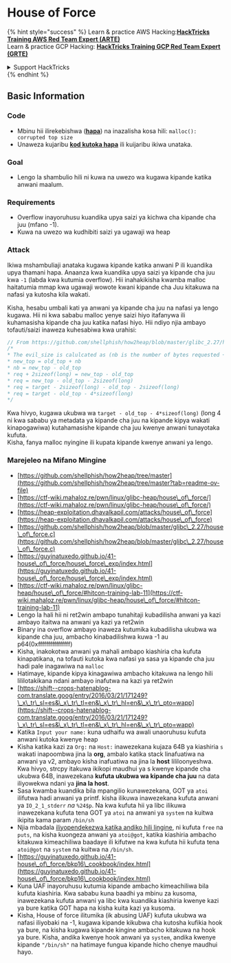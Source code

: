 # House of Force



{% hint style="success" %}
Learn & practice AWS Hacking:<img src="/.gitbook/assets/arte.png" alt="" data-size="line">[**HackTricks Training AWS Red Team Expert (ARTE)**](https://training.hacktricks.xyz/courses/arte)<img src="/.gitbook/assets/arte.png" alt="" data-size="line">\
Learn & practice GCP Hacking: <img src="/.gitbook/assets/grte.png" alt="" data-size="line">[**HackTricks Training GCP Red Team Expert (GRTE)**<img src="/.gitbook/assets/grte.png" alt="" data-size="line">](https://training.hacktricks.xyz/courses/grte)

<details>

<summary>Support HackTricks</summary>

* Check the [**subscription plans**](https://github.com/sponsors/carlospolop)!
* **Join the** 💬 [**Discord group**](https://discord.gg/hRep4RUj7f) or the [**telegram group**](https://t.me/peass) or **follow** us on **Twitter** 🐦 [**@hacktricks\_live**](https://twitter.com/hacktricks\_live)**.**
* **Share hacking tricks by submitting PRs to the** [**HackTricks**](https://github.com/carlospolop/hacktricks) and [**HackTricks Cloud**](https://github.com/carlospolop/hacktricks-cloud) github repos.

</details>
{% endhint %}

## Basic Information

### Code

* Mbinu hii ilirekebishwa ([**hapa**](https://sourceware.org/git/?p=glibc.git;a=commitdiff;h=30a17d8c95fbfb15c52d1115803b63aaa73a285c)) na inazalisha kosa hili: `malloc(): corrupted top size`
* Unaweza kujaribu [**kod kutoka hapa**](https://guyinatuxedo.github.io/41-house\_of\_force/house\_force\_exp/index.html) ili kuijaribu ikiwa unataka.

### Goal

* Lengo la shambulio hili ni kuwa na uwezo wa kugawa kipande katika anwani maalum.

### Requirements

* Overflow inayoruhusu kuandika upya saizi ya kichwa cha kipande cha juu (mfano -1).
* Kuwa na uwezo wa kudhibiti saizi ya ugawaji wa heap

### Attack

Ikiwa mshambuliaji anataka kugawa kipande katika anwani P ili kuandika upya thamani hapa. Anaanza kwa kuandika upya saizi ya kipande cha juu kwa `-1` (labda kwa kutumia overflow). Hii inahakikisha kwamba malloc haitatumia mmap kwa ugawaji wowote kwani kipande cha Juu kitakuwa na nafasi ya kutosha kila wakati.

Kisha, hesabu umbali kati ya anwani ya kipande cha juu na nafasi ya lengo kugawa. Hii ni kwa sababu malloc yenye saizi hiyo itafanywa ili kuhamasisha kipande cha juu katika nafasi hiyo. Hii ndiyo njia ambayo tofauti/saizi inaweza kuhesabiwa kwa urahisi:
```c
// From https://github.com/shellphish/how2heap/blob/master/glibc_2.27/house_of_force.c#L59C2-L67C5
/*
* The evil_size is calulcated as (nb is the number of bytes requested + space for metadata):
* new_top = old_top + nb
* nb = new_top - old_top
* req + 2sizeof(long) = new_top - old_top
* req = new_top - old_top - 2sizeof(long)
* req = target - 2sizeof(long) - old_top - 2sizeof(long)
* req = target - old_top - 4*sizeof(long)
*/
```
Kwa hivyo, kugawa ukubwa wa `target - old_top - 4*sizeof(long)` (long 4 ni kwa sababu ya metadata ya kipande cha juu na kipande kipya wakati kinapogawiwa) kutahamasishe kipande cha juu kwenye anwani tunayotaka kufuta.\
Kisha, fanya malloc nyingine ili kupata kipande kwenye anwani ya lengo.

### Marejeleo na Mifano Mingine

* [https://github.com/shellphish/how2heap/tree/master](https://github.com/shellphish/how2heap/tree/master?tab=readme-ov-file)
* [https://ctf-wiki.mahaloz.re/pwn/linux/glibc-heap/house\_of\_force/](https://ctf-wiki.mahaloz.re/pwn/linux/glibc-heap/house\_of\_force/)
* [https://heap-exploitation.dhavalkapil.com/attacks/house\_of\_force](https://heap-exploitation.dhavalkapil.com/attacks/house\_of\_force)
* [https://github.com/shellphish/how2heap/blob/master/glibc\_2.27/house\_of\_force.c](https://github.com/shellphish/how2heap/blob/master/glibc\_2.27/house\_of\_force.c)
* [https://guyinatuxedo.github.io/41-house\_of\_force/house\_force\_exp/index.html](https://guyinatuxedo.github.io/41-house\_of\_force/house\_force\_exp/index.html)
* [https://ctf-wiki.mahaloz.re/pwn/linux/glibc-heap/house\_of\_force/#hitcon-training-lab-11](https://ctf-wiki.mahaloz.re/pwn/linux/glibc-heap/house\_of\_force/#hitcon-training-lab-11)
* Lengo la hali hii ni ret2win ambapo tunahitaji kubadilisha anwani ya kazi ambayo itaitwa na anwani ya kazi ya ret2win
* Binary ina overflow ambayo inaweza kutumika kubadilisha ukubwa wa kipande cha juu, ambacho kinabadilishwa kuwa -1 au p64(0xffffffffffffffff)
* Kisha, inakokotwa anwani ya mahali ambapo kiashiria cha kufuta kinapatikana, na tofauti kutoka kwa nafasi ya sasa ya kipande cha juu hadi pale inagawiwa na `malloc`
* Hatimaye, kipande kipya kinagawiwa ambacho kitakuwa na lengo hili lililotakikana ndani ambayo inafutwa na kazi ya ret2win
* [https://shift--crops-hatenablog-com.translate.goog/entry/2016/03/21/171249?\_x\_tr\_sl=es&\_x\_tr\_tl=en&\_x\_tr\_hl=en&\_x\_tr\_pto=wapp](https://shift--crops-hatenablog-com.translate.goog/entry/2016/03/21/171249?\_x\_tr\_sl=es&\_x\_tr\_tl=en&\_x\_tr\_hl=en&\_x\_tr\_pto=wapp)
* Katika `Input your name:` kuna udhaifu wa awali unaoruhusu kufuta anwani kutoka kwenye heap
* Kisha katika kazi za `Org:` na `Host:` inawezekana kujaza 64B ya kiashiria `s` wakati inapoombwa jina la **org**, ambalo katika stack linafuatiwa na anwani ya v2, ambayo kisha inafuatiwa na jina la **host** lililoonyeshwa. Kwa hivyo, strcpy itakuwa ikikopi maudhui ya s kwenye kipande cha ukubwa 64B, inawezekana **kufuta ukubwa wa kipande cha juu** na data iliyowekwa ndani ya **jina la host**.
* Sasa kwamba kuandika bila mpangilio kunawezekana, GOT ya `atoi` ilifutwa hadi anwani ya printf. kisha ilikuwa inawezekana kufuta anwani ya `IO_2_1_stderr` _na_ `%24$p`. Na kwa kufuta hii ya libc ilikuwa inawezekana kufuta tena GOT ya `atoi` na anwani ya `system` na kuitwa ikipita kama param `/bin/sh`
* Njia mbadala [iliyopendekezwa katika andiko hili lingine](https://ctf-wiki.mahaloz.re/pwn/linux/glibc-heap/house\_of\_force/#2016-bctf-bcloud), ni kufuta `free` na `puts`, na kisha kuongeza anwani ya `atoi@got`, katika kiashiria ambacho kitakuwa kimeachiliwa baadaye ili kifutwe na kwa kufuta hii kufuta tena `atoi@got` na `system` na kuitwa na `/bin/sh`.
* [https://guyinatuxedo.github.io/41-house\_of\_force/bkp16\_cookbook/index.html](https://guyinatuxedo.github.io/41-house\_of\_force/bkp16\_cookbook/index.html)
* Kuna UAF inayoruhusu kutumia kipande ambacho kimeachiliwa bila kufuta kiashiria. Kwa sababu kuna baadhi ya mbinu za kusoma, inawezekana kufuta anwani ya libc kwa kuandika kiashiria kwenye kazi ya bure katika GOT hapa na kisha kuita kazi ya kusoma.
* Kisha, House of force ilitumika (ik abusing UAF) kufuta ukubwa wa nafasi iliyobaki na -1, kugawa kipande kikubwa cha kutosha kufikia hook ya bure, na kisha kugawa kipande kingine ambacho kitakuwa na hook ya bure. Kisha, andika kwenye hook anwani ya `system`, andika kwenye kipande `"/bin/sh"` na hatimaye fungua kipande hicho chenye maudhui hayo.
